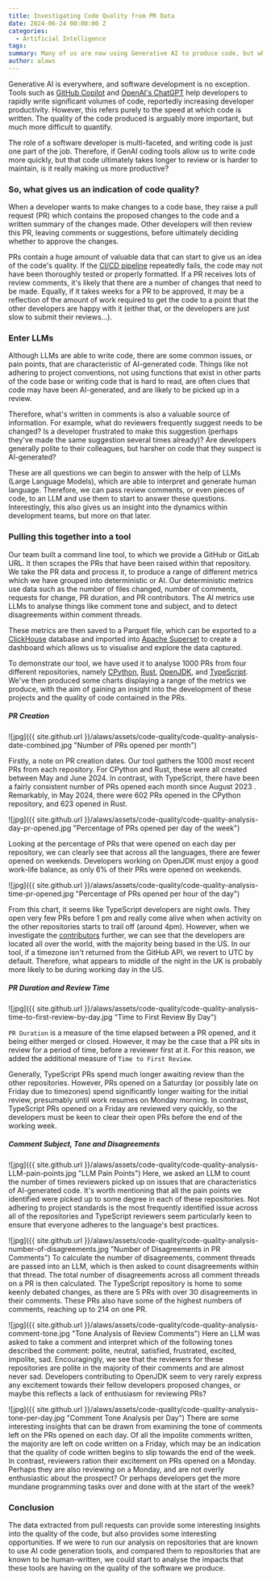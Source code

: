 ```yaml
---
title: Investigating Code Quality from PR Data
date: 2024-06-24 00:00:00 Z
categories:
  - Artificial Intelligence
tags:
summary: Many of us are now using Generative AI to produce code, but what impact is this having on code quality? By analaysing the data contained in PRs, our team has built a tool to investigate this.
author: alaws
---
```


Generative AI is everywhere, and software development is no exception. Tools such as [GitHub Copilot](https://github.com/features/copilot?ef_id=_k_Cj0KCQjwvb-zBhCmARIsAAfUI2survphNzpvvdMMG2eOv8HEvVDSkuQo8qHKN-KwDROjlvRPqA8CocwaAuTSEALw_wcB_k_&OCID=AIDcmm4lwmjeex_SEM__k_Cj0KCQjwvb-zBhCmARIsAAfUI2survphNzpvvdMMG2eOv8HEvVDSkuQo8qHKN-KwDROjlvRPqA8CocwaAuTSEALw_wcB_k_&gad_source=1&gclid=Cj0KCQjwvb-zBhCmARIsAAfUI2survphNzpvvdMMG2eOv8HEvVDSkuQo8qHKN-KwDROjlvRPqA8CocwaAuTSEALw_wcB) and [OpenAI's ChatGPT](https://openai.com/chatgpt/) help developers to rapidly write significant volumes of code, reportedly increasing developer productivity. However, this refers purely to the speed at which code is written. The quality of the code produced is arguably more important, but much more difficult to quantify.

The role of a software developer is multi-faceted, and writing code is just one part of the job. Therefore, if GenAI coding tools allow us to write code more quickly, but that code ultimately takes longer to review or is harder to maintain, is it really making us more productive?

### So, what gives us an indication of code quality?

When a developer wants to make changes to a code base, they raise a pull request (PR) which contains the proposed changes to the code and a written summary of the changes made. Other developers will then review this PR, leaving comments or suggestions, before ultimately deciding whether to approve the changes.

PRs contain a huge amount of valuable data that can start to give us an idea of the code's quality. If the [CI/CD pipeline](https://about.gitlab.com/topics/ci-cd/) repeatedly fails, the code may not have been thoroughly tested or properly formatted. If a PR receives lots of review comments, it's likely that there are a number of changes that need to be made. Equally, if it takes weeks for a PR to be approved, it may be a reflection of the amount of work required to get the code to a point that the other developers are happy with it (either that, or the developers are just slow to submit their reviews...).

### Enter LLMs

Although LLMs are able to write code, there are some common issues, or pain points, that are characteristic of AI-generated code. Things like not adhering to project conventions, not using functions that exist in other parts of the code base or writing code that is hard to read, are often clues that code may have been AI-generated, and are likely to be picked up in a review.

Therefore, what's written in comments is also a valuable source of information. For example, what do reviewers frequently suggest needs to be changed? Is a developer frustrated to make this suggestion (perhaps they've made the same suggestion several times already)? Are developers generally polite to their colleagues, but harsher on code that they suspect is AI-generated?

These are all questions we can begin to answer with the help of LLMs (Large Language Models), which are able to interpret and generate human language. Therefore, we can pass review comments, or even pieces of code, to an LLM and use them to start to answer these questions. Interestingly, this also gives us an insight into the dynamics within development teams, but more on that later.

### Pulling this together into a tool

Our team built a command line tool, to which we provide a GitHub or GitLab URL. It then scrapes the PRs that have been raised within that repository. We take the PR data and process it, to produce a range of different metrics which we have grouped into deterministic or AI. Our deterministic metrics use data such as the number of files changed, number of comments, requests for change, PR duration, and PR contributors. The AI metrics use LLMs to analyse things like comment tone and subject, and to detect disagreements within comment threads.

These metrics are then saved to a Parquet file, which can be exported to a [ClickHouse](https://clickhouse.com/clickhouse) database and imported into [Apache Superset](https://superset.apache.org/) to create a dashboard which allows us to visualise and explore the data captured.

To demonstrate our tool, we have used it to analyse 1000 PRs from four different repositories, namely [CPython](https://github.com/python/cpython), [Rust](https://github.com/rust-lang/rust), [OpenJDK](https://github.com/openjdk/jdk), and [TypeScript](https://github.com/microsoft/TypeScript). We've then produced some charts displaying a range of the metrics we produce, with the aim of gaining an insight into the development of these projects and the quality of code contained in the PRs.

##### PR Creation

![jpg]({{ site.github.url }}/alaws/assets/code-quality/code-quality-analysis-date-combined.jpg "Number of PRs opened per month")

Firstly, a note on PR creation dates. Our tool gathers the 1000 most recent PRs from each repository. For CPython and Rust, these were all created between May and June 2024. In contrast, with TypeScript, there have been a fairly consistent number of PRs opened each month since August 2023 . Remarkably, in May 2024, there were 602 PRs opened in the CPython repository, and 623 opened in Rust.

![jpg]({{ site.github.url }}/alaws/assets/code-quality/code-quality-analysis-day-pr-opened.jpg
"Percentage of PRs opened per day of the week")

Looking at the percentage of PRs that were opened on each day per repository, we can clearly see that across all the languages, there are fewer opened on weekends. Developers working on OpenJDK must enjoy a good work-life balance, as only 6% of their PRs were opened on weekends.

![jpg]({{ site.github.url }}/alaws/assets/code-quality/code-quality-analysis-time-pr-opened.jpg "Percentage of PRs opened per hour of the day")

From this chart, it seems like TypeScript developers are night owls. They open very few PRs before 1 pm and really come alive when when activity on the other repositories starts to trail off (around 4pm). However, when we investigate the [contributors](https://github.com/microsoft/TypeScript/graphs/contributors) further, we can see that the developers are located all over the world, with the majority being based in the US. In our tool, if a timezone isn't returned from the GitHub API, we revert to UTC by default. Therefore, what appears to middle of the night in the UK is probably more likely to be during working day in the US.

##### PR Duration and Review Time

![jpg]({{ site.github.url }}/alaws/assets/code-quality/code-quality-analysis-time-to-first-review-by-day.jpg
"Time to First Review By Day")

`PR Duration` is a measure of the time elapsed between a PR opened, and it being either merged or closed. However, it may be the case that a PR sits in review for a period of time, before a reviewer first at it. For this reason, we added the additional measure of `Time to First Review`.

Generally, TypeScript PRs spend much longer awaiting review than the other repositories. However, PRs opened on a Saturday (or possibly late on Friday due to timezones) spend significantly longer waiting for the initial review, presumably until work resumes on Monday morning. In contrast, TypeScript PRs opened on a Friday are reviewed very quickly, so the developers must be keen to clear their open PRs before the end of the working week.

##### Comment Subject, Tone and Disagreements

![jpg]({{ site.github.url }}/alaws/assets/code-quality/code-quality-analysis-LLM-pain-points.jpg
"LLM Pain Points")
Here, we asked an LLM to count the number of times reviewers picked up on issues that are characteristics of AI-generated code. It's worth mentioning that all the pain points we identified were picked up to some degree in each of these repositories. Not adhering to project standards is the most frequently identified issue across all of the repositories and TypeScript reviewers seem particularly keen to ensure that everyone adheres to the language's best practices.

![jpg]({{ site.github.url }}/alaws/assets/code-quality/code-quality-analysis-number-of-disagreements.jpg
"Number of Disagreements in PR Comments")
To calculate the number of disagreements, comment threads are passed into an LLM, which is then asked to count disagreements within that thread. The total number of disagreements across all comment threads on a PR is then calculated. The TypeScript repository is home to some keenly debated changes, as there are 5 PRs with over 30 disagreements in their comments. These PRs also have some of the highest numbers of comments, reaching up to 214 on one PR.

![jpg]({{ site.github.url }}/alaws/assets/code-quality/code-quality-analysis-comment-tone.jpg
"Tone Analysis of Review Comments")
Here an LLM was asked to take a comment and interpret which of the following tones described the comment: polite, neutral, satisfied, frustrated, excited, impolite, sad. Encouragingly, we see that the reviewers for these repositories are polite in the majority of their comments and are almost never sad. Developers contributing to OpenJDK seem to very rarely express any excitement towards their fellow developers proposed changes, or maybe this reflects a lack of enthusiasm for reviewing PRs?

![jpg]({{ site.github.url }}/alaws/assets/code-quality/code-quality-analysis-tone-per-day.jpg
"Comment Tone Analysis per Day")
There are some interesting insights that can be drawn from examining the tone of comments left on the PRs opened on each day. Of all the impolite comments written, the majority are left on code written on a Friday, which may be an indication that the quality of code written begins to slip towards the end of the week. In contrast, reviewers ration their excitement on PRs opened on a Monday. Perhaps they are also reviewing on a Monday, and are not overly enthusiastic about the prospect? Or perhaps developers get the more mundane programming tasks over and done with at the start of the week?

### Conclusion

The data extracted from pull requests can provide some interesting insights into the quality of the code, but also provides some interesting opportunities. If we were to run our analysis on repositories that are known to use AI code generation tools, and compared them to repositories that are known to be human-written, we could start to analyse the impacts that these tools are having on the quality of the software we produce.
